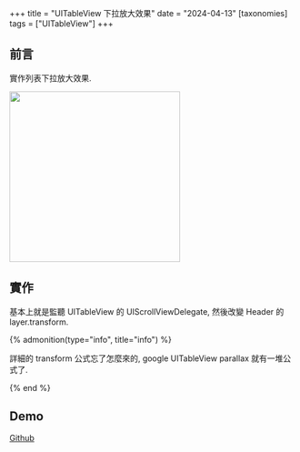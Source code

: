 +++
title = "UITableView 下拉放大效果"
date = "2024-04-13"
[taxonomies]
tags = ["UITableView"]
+++

## 前言

實作列表下拉放大效果.

<img src="../images/10.gif" width="300" height="auto">

## 實作

基本上就是監聽 UITableView 的 UIScrollViewDelegate, 然後改變 Header 的 layer.transform.

{% admonition(type="info", title="info") %}

詳細的 transform 公式忘了怎麼來的, google UITableView parallax 就有一堆公式了.

{% end %}

## Demo

[Github](https://github.com/shinrenpan/uitableview-parallax-header)
